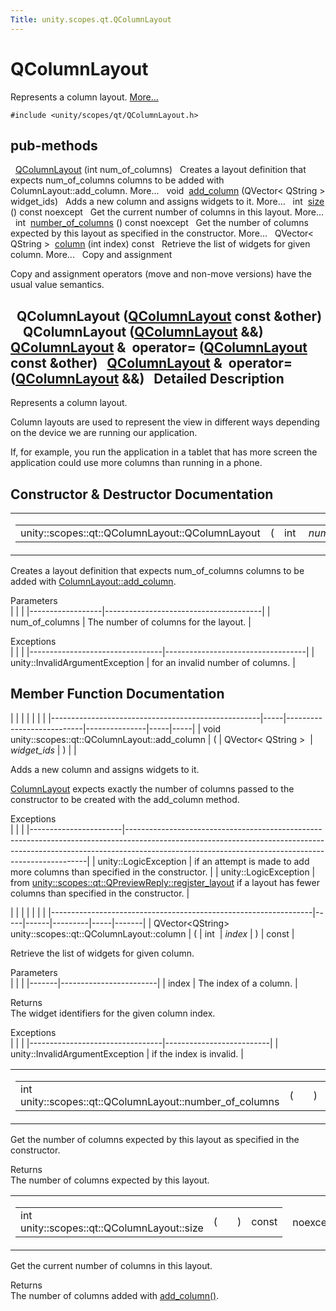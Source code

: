 ```yaml
---
Title: unity.scopes.qt.QColumnLayout
---
```

        
QColumnLayout
=============

Represents a column layout. [More...](#details)

`#include <unity/scopes/qt/QColumnLayout.h>`

pub-methods
------------------------------------------------------

 
<a href="#a89f72698ef94dd4db26d286df0e5eb05">QColumnLayout</a> (int num\_of\_columns)
 
Creates a layout definition that expects num\_of\_columns columns to be added with ColumnLayout::add\_column. More...
 
void 
<a href="#ad7e3e39240dc8dc5a24cbe19235a0752">add_column</a> (QVector&lt; QString &gt; widget\_ids)
 
Adds a new column and assigns widgets to it. More...
 
int 
<a href="#af062c78bd61aad7d0bfa03b8b06f7f20">size</a> () const noexcept
 
Get the current number of columns in this layout. More...
 
int 
<a href="#a5a989ce965336941a2e24fcd763f0596">number_of_columns</a> () const noexcept
 
Get the number of columns expected by this layout as specified in the constructor. More...
 
QVector&lt; QString &gt; 
<a href="#afa169274d04b70956761ca55451e5921">column</a> (int index) const
 
Retrieve the list of widgets for given column. More...
 
Copy and assignment

Copy and assignment operators (move and non-move versions) have the usual value semantics.

 
**QColumnLayout** (<a href="index.html">QColumnLayout</a> const &other)
 
 
**QColumnLayout** (<a href="index.html">QColumnLayout</a> &&)
 
<a href="index.html">QColumnLayout</a> & 
**operator=** (<a href="index.html">QColumnLayout</a> const &other)
 
<a href="index.html">QColumnLayout</a> & 
**operator=** (<a href="index.html">QColumnLayout</a> &&)
 
<span id="details"></span>
Detailed Description
--------------------

Represents a column layout.

Column layouts are used to represent the view in different ways depending on the device we are running our application.

If, for example, you run the application in a tablet that has more screen the application could use more columns than running in a phone.

Constructor & Destructor Documentation
--------------------------------------

<span id="a89f72698ef94dd4db26d286df0e5eb05" class="anchor"></span>
<table>
<colgroup>
<col width="50%" />
<col width="50%" />
</colgroup>
<tbody>
<tr class="odd">
<td><table>
<tbody>
<tr class="odd">
<td>unity::scopes::qt::QColumnLayout::QColumnLayout</td>
<td>(</td>
<td>int </td>
<td><em>num_of_columns</em></td>
<td>)</td>
<td></td>
</tr>
</tbody>
</table></td>
<td><span class="mlabels"><span class="mlabel">explicit</span></span></td>
</tr>
</tbody>
</table>

Creates a layout definition that expects num\_of\_columns columns to be added with <a href="unity.scopes.ColumnLayout.md#a0a8db9f2725f9c56f8639c55412d931d" title="Adds a new column and assigns widgets to it. ">ColumnLayout::add_column</a>.

Parameters  
|                  |                                       |
|------------------|---------------------------------------|
| num\_of\_columns | The number of columns for the layout. |

<!-- -->

Exceptions  
|                                 |                                   |
|---------------------------------|-----------------------------------|
| unity::InvalidArgumentException | for an invalid number of columns. |

Member Function Documentation
-----------------------------

<span id="ad7e3e39240dc8dc5a24cbe19235a0752" class="anchor"></span>
|                                                    |     |                           |               |     |     |
|----------------------------------------------------|-----|---------------------------|---------------|-----|-----|
| void unity::scopes::qt::QColumnLayout::add\_column | (   | QVector&lt; QString &gt;  | *widget\_ids* | )   |     |

Adds a new column and assigns widgets to it.

<a href="unity.scopes.ColumnLayout.md" title="Defines a layout for preview widgets with given column setup. ">ColumnLayout</a> expects exactly the number of columns passed to the constructor to be created with the add\_column method.

Exceptions  
|                       |                                                                                                                                                                                                                                |
|-----------------------|--------------------------------------------------------------------------------------------------------------------------------------------------------------------------------------------------------------------------------|
| unity::LogicException | if an attempt is made to add more columns than specified in the constructor.                                                                                                                                                   |
| unity::LogicException | from <a href="unity.scopes.qt.QPreviewReply.md#abe5967042a22327f6ec9d5a1f595968c">unity::scopes::qt::QPreviewReply::register_layout</a> if a layout has fewer columns than specified in the constructor. |

<span id="afa169274d04b70956761ca55451e5921" class="anchor"></span>
|                                                                 |     |      |         |     |       |
|-----------------------------------------------------------------|-----|------|---------|-----|-------|
| QVector&lt;QString&gt; unity::scopes::qt::QColumnLayout::column | (   | int  | *index* | )   | const |

Retrieve the list of widgets for given column.

Parameters  
|       |                        |
|-------|------------------------|
| index | The index of a column. |

<!-- -->

Returns  
The widget identifiers for the given column index.

<!-- -->

Exceptions  
|                                 |                          |
|---------------------------------|--------------------------|
| unity::InvalidArgumentException | if the index is invalid. |

<span id="a5a989ce965336941a2e24fcd763f0596" class="anchor"></span>
<table>
<colgroup>
<col width="50%" />
<col width="50%" />
</colgroup>
<tbody>
<tr class="odd">
<td><table>
<tbody>
<tr class="odd">
<td>int unity::scopes::qt::QColumnLayout::number_of_columns</td>
<td>(</td>
<td></td>
<td>)</td>
<td>const</td>
</tr>
</tbody>
</table></td>
<td><span class="mlabels"><span class="mlabel">noexcept</span></span></td>
</tr>
</tbody>
</table>

Get the number of columns expected by this layout as specified in the constructor.

Returns  
The number of columns expected by this layout.

<span id="af062c78bd61aad7d0bfa03b8b06f7f20" class="anchor"></span>
<table>
<colgroup>
<col width="50%" />
<col width="50%" />
</colgroup>
<tbody>
<tr class="odd">
<td><table>
<tbody>
<tr class="odd">
<td>int unity::scopes::qt::QColumnLayout::size</td>
<td>(</td>
<td></td>
<td>)</td>
<td>const</td>
</tr>
</tbody>
</table></td>
<td><span class="mlabels"><span class="mlabel">noexcept</span></span></td>
</tr>
</tbody>
</table>

Get the current number of columns in this layout.

Returns  
The number of columns added with <a href="#ad7e3e39240dc8dc5a24cbe19235a0752" title="Adds a new column and assigns widgets to it. ">add_column()</a>.

